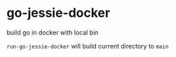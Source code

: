 # go-jessie-docker

build go in docker with local bin

```run-go-jessie-docker``` will build current directory to ```main```
